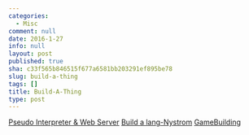 ```yaml
---
categories:
  - Misc
comment: null
date: 2016-1-27
info: null
layout: post
published: true
sha: c33f565b846515f677a6581bb203291ef895be78
slug: build-a-thing
tags: []
title: Build-A-Thing
type: post
---
```

[Pseudo Interpreter & Web Server](http://ruslanspivak.com/)
[Build a lang-Nystrom](http://www.craftinginterpreters.com/)
[GameBuilding](http://gameprogrammingpatterns.com/)